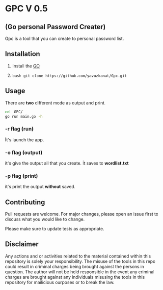 
# GPC V 0.5
## (Go personal Password Creater)
Gpc is a tool that you can create to personal password list. 

## Installation
1. Install the [GO](https://go.dev/doc/install)

2. ```bash git clone https://github.com/yavuzkanat/Gpc.git ```


## Usage 
There are **two** different mode as output and print.
```bash
cd  GPC/
go run main.go -h
```
### -r flag (run)
İt's launch the app. 


### -o flag (output)
it's give the output all that you create.
İt saves to **wordlist.txt** 

### -p flag (print)
it's print the output **without** saved. 

## Contributing

Pull requests are welcome. For major changes, please open an issue first
to discuss what you would like to change.

Please make sure to update tests as appropriate.

## Disclaimer 
Any actions and or activities related to the material contained within this repository is solely your responsibility. The misuse of the tools in this repo could result in criminal charges being brought against the persons in question. The author will not be held responsible in the event any criminal charges are brought against any individuals misusing the tools in this repository for mailicious ourposes or to break the law.



